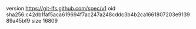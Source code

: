 version https://git-lfs.github.com/spec/v1
oid sha256:c42db1faf5aca619694f7ac247a248cddc3b4b2ca1661807203e913989a45bf9
size 16809
